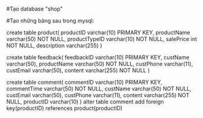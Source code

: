 #Tạo database "shop"

#Tạo những bảng sau trong mysql:

create table product(
  productID varchar(10) PRIMARY KEY,
  productName varchar(50) NOT NULL,
  productTypeID varchar(10) NOT NULL,
  salePrice int NOT NULL,
  description varchar(255)
)

create table feedback(
  feedbackID varchar(10) PRIMARY KEY,
  custName varchar(50),
  productName varchar(50) NOT NULL,
  custPhone varchar(11),
  custEmail varchar(50),
  content varchar(255) NOT NULL
)

create table comment(
  commentID varchar(10) PRIMARY KEY,
  commentTime varchar(50) NOT NULL,
  custName varchar(50) NOT NULL,
  custEmail varchar(50),
  custPhone varchar(11),
  content varchar(255) NOT NULL,
  productID varchar(10)
)
alter table comment add foreign key(productID) references product(productID)
